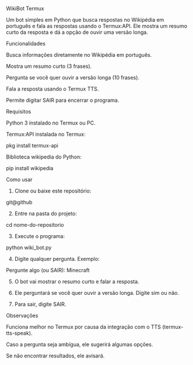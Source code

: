 WikiBot Termux

Um bot simples em Python que busca respostas no Wikipédia em português e fala as respostas usando o Termux:API. Ele mostra um resumo curto da resposta e dá a opção de ouvir uma versão longa.

Funcionalidades

Busca informações diretamente no Wikipédia em português.

Mostra um resumo curto (3 frases).

Pergunta se você quer ouvir a versão longa (10 frases).

Fala a resposta usando o Termux TTS.

Permite digitar SAIR para encerrar o programa.


Requisitos



Python 3 instalado no Termux ou PC.

Termux:API instalada no Termux:

pkg install termux-api

Biblioteca wikipedia do Python:

pip install wikipedia


Como usar

1. Clone ou baixe este repositório:

git@github


2. Entre na pasta do projeto:

cd nome-do-repositorio


3. Execute o programa:

python wiki_bot.py


4. Digite qualquer pergunta. Exemplo:

Pergunte algo (ou SAIR): Minecraft


5. O bot vai mostrar o resumo curto e falar a resposta.


6. Ele perguntará se você quer ouvir a versão longa. Digite sim ou não.


7. Para sair, digite SAIR.



Observações

Funciona melhor no Termux por causa da integração com o TTS (termux-tts-speak).

Caso a pergunta seja ambígua, ele sugerirá algumas opções.

Se não encontrar resultados, ele avisará.
